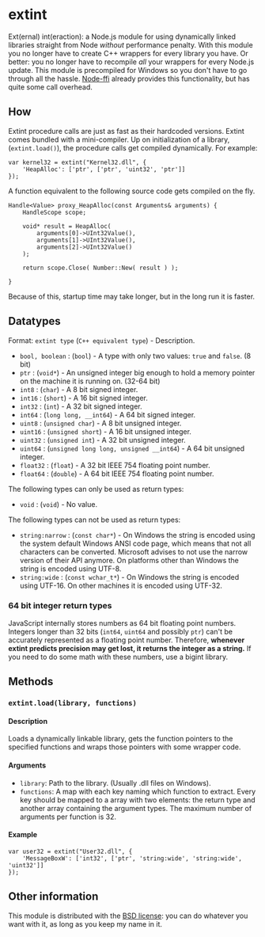 # extint

Ext(ernal) int(eraction): a Node.js module for using dynamically linked libraries straight from Node *without* performance penalty.
With this module you no longer have to create C++ wrappers for every library you have. Or better: you no longer have to recompile *all* your wrappers for every Node.js update.
This module is precompiled for Windows so you don't have to go through all the hassle. 
[Node-ffi](/rbranson/node-ffi) already provides this functionality, but has quite some call overhead.



## How
Extint procedure calls are just as fast as their hardcoded versions. Extint comes bundled with a mini-compiler.
Up on initialization of a library, (`extint.load()`), the procedure calls get compiled dynamically. For example:

    var kernel32 = extint("Kernel32.dll", {
        'HeapAlloc': ['ptr', ['ptr', 'uint32', 'ptr']]
    });

A function equivalent to the following source code gets compiled on the fly.

    Handle<Value> proxy_HeapAlloc(const Arguments& arguments) {
        HandleScope scope;
        
        void* result = HeapAlloc(
            arguments[0]->UInt32Value(),
            arguments[1]->UInt32Value(),
            arguments[2]->UInt32Value()
        );
        
        return scope.Close( Number::New( result ) );
        
    }
    
Because of this, startup time may take longer, but in the long run it is faster.



## Datatypes

Format: `extint type` (`C++ equivalent type`) - Description.

* `bool, boolean` : (`bool`) - A type with only two values: `true` and `false`. (8 bit)
* `ptr` : (`void*`) - An unsigned integer big enough to hold a memory pointer on the machine it is running on. (32-64 bit)
* `int8` : (`char`) - A 8 bit signed integer.
* `int16` : (`short`) - A 16 bit signed integer.
* `int32` : (`int`) - A 32 bit signed integer.
* `int64` : (`long long, __int64`) - A 64 bit signed integer.
* `uint8` : (`unsigned char`) - A 8 bit unsigned integer.
* `uint16` : (`unsigned short`) - A 16 bit unsigned integer.
* `uint32` : (`unsigned int`) - A 32 bit unsigned integer.
* `uint64` : (`unsigned long long, unsigned __int64`) - A 64 bit unsigned integer.
* `float32` : (`float`) - A 32 bit IEEE 754 floating point number.
* `float64` : (`double`) - A 64 bit IEEE 754 floating point number.

The following types can only be used as return types:
* `void` : (`void`) - No value.

The following types can not be used as return types:
* `string:narrow` : (`const char*`) - On Windows the string is encoded using the system default Windows ANSI code page, which means that not all characters can be converted. Microsoft advises to not use the narrow version of their API anymore. On platforms other than Windows the string is encoded using UTF-8. 
* `string:wide` : (`const wchar_t*`) - On Windows the string is encoded using UTF-16. On other machines it is encoded using UTF-32.

### 64 bit integer return types

JavaScript internally stores numbers as 64 bit floating point numbers. Integers longer than 32 bits (`int64`, `uint64` and possibly `ptr`) can't be accurately represented as a floating point number. Therefore, **whenever extint predicts precision may get lost, it returns the integer as a string.** If you need to do some math with these numbers, use a bigint library.



## Methods

### `extint.load(library, functions)`

#### Description
Loads a dynamically linkable library, gets the function pointers to the specified functions and wraps those pointers with some wrapper code.

#### Arguments
- `library`: Path to the library. (Usually .dll files on Windows).
- `functions`: A map with each key naming which function to extract. Every key should be mapped to a array with two elements: the return type and another array containing the argument types. The maximum number of arguments per function is 32.

#### Example
    var user32 = extint("User32.dll", {
        'MessageBoxW': ['int32', ['ptr', 'string:wide', 'string:wide', 'uint32']]
    });



## Other information
This module is distributed with the [BSD license](http://github.com/DaveBakker/extint/blob/master/README.md): you can do whatever you want with it, as long as you keep my name in it.
